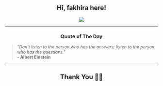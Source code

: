 <h2 align="center"> Hi, fakhira here!</h2>

<p align="center">
<a href="https://github.com/fakhiralkda" alt="github streak"><img src="https://dvst-streak.herokuapp.com/?user=fakhiralkda&theme=tokyonight&fire=DD472C"></a>
</p>

<hr>
<h3 align="center">Quote of The Day</h3>
<p align="center">
<blockquote>
<i>"Don't listen to the person who has the answers; listen to the person who has the questions."</i>
<br>
<b>- Albert Einstein</b>
</blockquote>
</p>


<hr>
<h2 align="center">Thank You 🙏🏼</h2>
